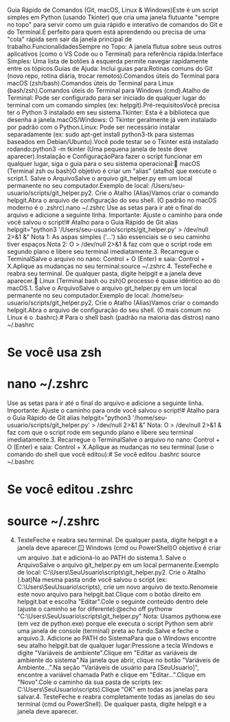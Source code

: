 Guia Rápido de Comandos (Git, macOS, Linux & Windows)Este é um script simples em Python (usando Tkinter) que cria uma janela flutuante "sempre no topo" para servir como um guia rápido e interativo de comandos do Git e do Terminal.É perfeito para quem está aprendendo ou precisa de uma "cola" rápida sem sair da janela principal de trabalho.FuncionalidadesSempre no Topo: A janela flutua sobre seus outros aplicativos (como o VS Code ou o Terminal) para referência rápida.Interface Simples: Uma lista de botões à esquerda permite navegar rapidamente entre os tópicos.Guias de Ajuda: Inclui guias para:Rotinas comuns do Git (novo repo, rotina diária, trocar remotos).Comandos úteis do Terminal para macOS (zsh/bash).Comandos úteis do Terminal para Linux (bash/zsh).Comandos úteis do Terminal para Windows (cmd).Atalho de Terminal: Pode ser configurado para ser iniciado de qualquer lugar do terminal com um comando simples (ex: helpgit).Pré-requisitosVocê precisa ter o Python 3 instalado em seu sistema.Tkinter: Esta é a biblioteca que desenha a janela.macOS/Windows: O Tkinter geralmente já vem instalado por padrão com o Python.Linux: Pode ser necessário instalar separadamente (ex: sudo apt-get install python3-tk para sistemas baseados em Debian/Ubuntu).Você pode testar se o Tkinter está instalado rodando:python3 -m tkinter
(Uma pequena janela de teste deve aparecer).Instalação e ConfiguraçãoPara fazer o script funcionar em qualquer lugar, siga o guia para o seu sistema operacional: macOS (Terminal zsh ou bash)O objetivo é criar um "alias" (atalho) que execute o script.1. Salve o ArquivoSalve o arquivo git_helper.py em um local permanente no seu computador.Exemplo de local: /Users/seu-usuario/scripts/git_helper.py2. Crie o Atalho (Alias)Vamos criar o comando helpgit.Abra o arquivo de configuração do seu shell. (O padrão no macOS moderno é o .zshrc).nano ~/.zshrc
Use as setas para ir até o final do arquivo e adicione a seguinte linha. Importante: Ajuste o caminho para onde você salvou o script!# Atalho para o Guia Rápido de Git
alias helpgit="python3 '/Users/seu-usuario/scripts/git_helper.py' > /dev/null 2>&1 &"
Nota 1: As aspas simples ('...') são essenciais se o seu caminho tiver espaços.Nota 2: O > /dev/null 2>&1 & faz com que o script rode em segundo plano e libere seu terminal imediatamente.3. Recarregue o TerminalSalve o arquivo no nano: Control + O (Enter) e saia: Control + X.Aplique as mudanças no seu terminal:source ~/.zshrc
4. TesteFeche e reabra seu terminal. De qualquer pasta, digite helpgit e a janela deve aparecer.🐧 Linux (Terminal bash ou zsh)O processo é quase idêntico ao do macOS.1. Salve o ArquivoSalve o arquivo git_helper.py em um local permanente no seu computador.Exemplo de local: /home/seu-usuario/scripts/git_helper.py2. Crie o Atalho (Alias)Vamos criar o comando helpgit.Abra o arquivo de configuração do seu shell. (O mais comum no Linux é o .bashrc).# Para o shell bash (padrão na maioria das distros)
nano ~/.bashrc

# Se você usa zsh
# nano ~/.zshrc
Use as setas para ir até o final do arquivo e adicione a seguinte linha. Importante: Ajuste o caminho para onde você salvou o script!# Atalho para o Guia Rápido de Git
alias helpgit="python3 '/home/seu-usuario/scripts/git_helper.py' > /dev/null 2>&1 &"
Nota: O > /dev/null 2>&1 & faz com que o script rode em segundo plano e libere seu terminal imediatamente.3. Recarregue o TerminalSalve o arquivo no nano: Control + O (Enter) e saia: Control + X.Aplique as mudanças no seu terminal (use o comando do shell que você editou):# Se você editou .bashrc
source ~/.bashrc

# Se você editou .zshrc
# source ~/.zshrc
4. TesteFeche e reabra seu terminal. De qualquer pasta, digite helpgit e a janela deve aparecer.🪟 Windows (cmd ou PowerShell)O objetivo é criar um arquivo .bat e adicioná-lo ao PATH do sistema.1. Salve o ArquivoSalve o arquivo git_helper.py em um local permanente.Exemplo de local: C:\Users\SeuUsuario\scripts\git_helper.py2. Crie o Atalho (.bat)Na mesma pasta onde você salvou o script (ex: C:\Users\SeuUsuario\scripts\), crie um novo arquivo de texto.Renomeie este novo arquivo para helpgit.bat.Clique com o botão direito em helpgit.bat e escolha "Editar".Cole o seguinte conteúdo dentro dele (ajuste o caminho se for diferente):@echo off
pythonw "C:\Users\SeuUsuario\scripts\git_helper.py"
Nota: Usamos pythonw.exe (em vez de python.exe) porque ele executa o script Python sem abrir uma janela de console (terminal) preta ao fundo.Salve e feche o arquivo.3. Adicione ao PATH do SistemaPara que o Windows encontre seu atalho helpgit.bat de qualquer lugar:Pressione a tecla Windows e digite "Variáveis de ambiente".Clique em "Editar as variáveis de ambiente do sistema".Na janela que abrir, clique no botão "Variáveis de Ambiente...".Na seção "Variáveis de usuário para [SeuUsuario]", encontre a variável chamada Path e clique em "Editar...".Clique em "Novo".Cole o caminho da sua pasta de scripts (ex: C:\Users\SeuUsuario\scripts\).Clique "OK" em todas as janelas para salvar.4. TesteFeche e reabra completamente todas as janelas do seu terminal (cmd ou PowerShell). De qualquer pasta, digite helpgit e a janela deve aparecer.